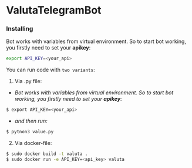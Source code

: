# ValutaTelegramBot
### __Installing__ 
 Bot works with variables from virtual environment. So to start bot working, you firstly need to set your __apikey__:

 ```sh
 export API_KEY=<your_api>
 ```
You can run code with ```two variants```:
1. Via .py file:
- *Bot works with variables from virtual environment. So to start bot working, you firstly need to set your __apikey__*:
 ```sh
 $ export API_KEY=<your_api>
 ```
- *and then run:*
```sh
$ pytnon3 value.py
```
 2. Via docker-file:   
```sh
$ sudo docker build -t valuta .
$ sudo docker run -e API_KEY=<api_key> valuta
```
